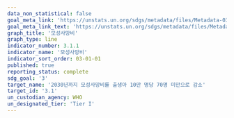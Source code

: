```yaml
---
data_non_statistical: false
goal_meta_link: 'https://unstats.un.org/sdgs/metadata/files/Metadata-03-01-01.pdf'
goal_meta_link_text: 'https://unstats.un.org/sdgs/metadata/files/Metadata-03-01-01.pdf'
graph_title: '모성사망비'
graph_type: line
indicator_number: 3.1.1
indicator_name: '모성사망비'
indicator_sort_order: 03-01-01
published: true
reporting_status: complete
sdg_goal: '3'
target_name: '2030년까지 모성사망비를 출생아 10만 명당 70명 미만으로 감소'
target_id: '3.1'
un_custodian_agency: WHO
un_designated_tier: 'Tier I'
---
```

